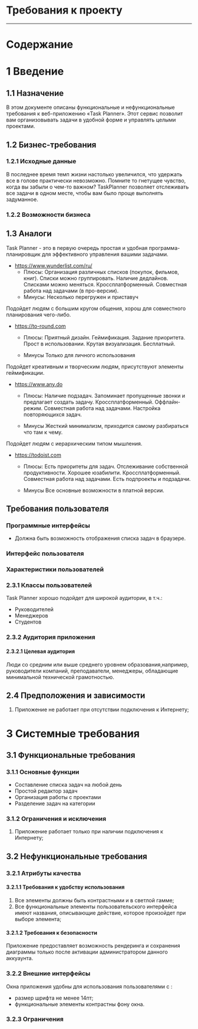 # Требования к проекту
---
# Содержание

# 1 Введение

## 1.1 Назначение

 В этом документе описаны функциональные и нефункциональные требования к веб-приложению «Task Planner». Этот сервис позволит вам организовывать задачи в удобной форме и управлять целыми проектами.

## 1.2 Бизнес-требования


### 1.2.1 Исходные данные

В последнее время темп жизни настолько увеличился, что удержать все в голове практически невозможно. Помните то гнетущее чувство, когда вы забыли о чем-то важном? TaskPlanner позволяет отслеживать все задачи в одном месте, чтобы вам было проще выполнять задуманное.


### 1.2.2 Возможности бизнеса


## 1.3 Аналоги
   Task Planner - это в первую очередь простая и удобная программа-планировщик для эффективного управления вашими задачами.
- https://www.wunderlist.com/ru/
  - Плюсы:
Организация различных списков (покупок, фильмов, книг).
Списки можно группировать.
Наличие дедлайнов.
Списками можно меняться.
Кроссплатформенный.
Совместная работа над задачами (в про-версии).
  - Минусы: 
Несколько перегружен и приставуч

Подойдет людям с большим кругом общения, хорош для совместного планирования чего-либо.

- https://to-round.com
  - Плюсы:
Приятный дизайн.
Геймификация.
Задание приоритета.
Прост в использовании.
Крутая визуализация.
Бесплатный.

  - Минусы
Только для личного использования

Подойдет креативным и творческим людям, присутствуют элементы геймификации.

- https://www.any.do
  - Плюсы:
Наличие подзадач.
Запоминает пропущенные звонки и предлагает создать задачу.
Кроссплатформенный.
Оффлайн-режим.
Совместная работа над задачами.
Настройка повторяющихся задач.

  - Минусы
Жесткий минимализм, приходится самому разбираться что там к чему.

Подойдет людям с иерархическим типом мышления.

- https://todoist.com
  - Плюсы:
Есть приоритеты для задач.
Отслеживание собственной продуктивности.
Хорошее юзабилити.
Кроссплатформенный.
Совместная работа над задачами.
Есть подпроекты и подзадачи.

  - Минусы
Все основные возможности в платной версии.

## Требования пользователя

### Программные интерфейсы

- Должна быть возможность отображения списка задач в браузере.

### Интерфейс пользователя


### Характеристики пользователей


### 2.3.1 Классы пользователей

Task Planner хорошо подойдет для широкой аудитории, в т.ч.:

- Руководителей
- Менеджеров
- Студентов

### 2.3.2 Аудитория приложения


#### 2.3.2.1 Целевая аудитория

 Люди со средним или выше среднего уровнем образования,например, руководители компаний, преподаватели, менеджеры, обладающие минимальной технической грамотностью.


## 2.4 Предположения и зависимости
1. Приложение не работает при отсутствии подключения к Интернету;


# 3 Системные требования


## 3.1 Функциональные требования


### 3.1.1 Основные функции

- Составление списка задач на любой день
- Простой редактор задач
- Организация работы с проектами
- Разделение задач на категории


### 3.1.2 Ограничения и исключения
1. Приложение работает только при наличии подключения к Интернету;


## 3.2 Нефункциональные требования


### 3.2.1 Атрибуты качества


#### 3.2.1.1 Требования к удобству использования
1. Все элементы должны быть контрастными и в светлой гамме;
2. Все функциональные элементы пользовательского интерфейса имеют названия, описывающие действие, которое произойдет при выборе элемента;


#### 3.2.1.2 Требования к безопасности
Приложение предоставляет возможность рендеринга и сохранения диаграммы только после активации администратором данного аккуаунта.


### 3.2.2 Внешние интерфейсы
Окна приложения удобны для использования пользователями с :
  * размер шрифта не менее 14пт;
  * функциональные элементы контрастны фону окна.


### 3.2.3 Ограничения
